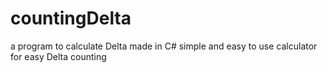 # countingDelta
a program to calculate Delta made in C#
simple and easy to use calculator for easy Delta counting
